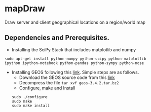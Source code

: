# mapDraw
Draw server and client geographical locations on a region/world map

## Dependencies and Prerequisites.
* Installing the SciPy Stack that includes matplotlib and numpy
```
sudo apt-get install python-numpy python-scipy python-matplotlib ipython ipython-notebook python-pandas python-sympy python-nose
```
* Installing GEOS following this [link](http://trac.osgeo.org/geos/wiki/BuildingOnUnixWithAutotools). Simple steps are as follows.
  * Download the GEOS source code from this [link](http://download.osgeo.org/geos/geos-3.4.2.tar.bz2)
  * Decompress the file `tar xvf geos-3.4.2.tar.bz2`
  * Configure, make and Install
  ```
  sudo ./configure
  sudo make
  sudo make install
  ```

